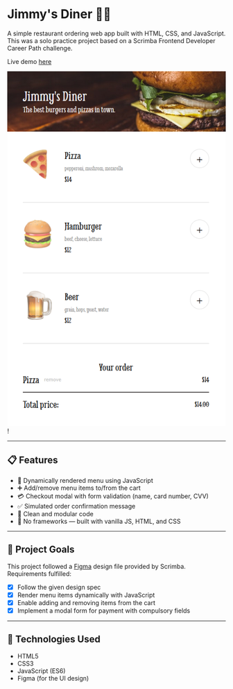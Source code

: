# Jimmy's Diner 🧾🍔

A simple restaurant ordering web app built with HTML, CSS, and JavaScript.  
This was a solo practice project based on a Scrimba Frontend Developer Career Path challenge.

Live demo [here](https://restaurant-app-by-pedro-silva.netlify.app/)

![screenshot](image.png) <!-- Optional: Add screenshot of the app UI -->!

---

## 📋 Features

- 🔘 Dynamically rendered menu using JavaScript
- ➕ Add/remove menu items to/from the cart
- 💳 Checkout modal with form validation (name, card number, CVV)
- ✅ Simulated order confirmation message
- 🧼 Clean and modular code
- 🧠 No frameworks — built with vanilla JS, HTML, and CSS

---

## 🎯 Project Goals

This project followed a [Figma](https://scrimba.com/links/solo-project-restaurant-menu-figma) design file provided by Scrimba.  
Requirements fulfilled:

- [x] Follow the given design spec  
- [x] Render menu items dynamically with JavaScript  
- [x] Enable adding and removing items from the cart  
- [x] Implement a modal form for payment with compulsory fields

---

## 🚀 Technologies Used

- HTML5
- CSS3
- JavaScript (ES6)
- Figma (for the UI design)
